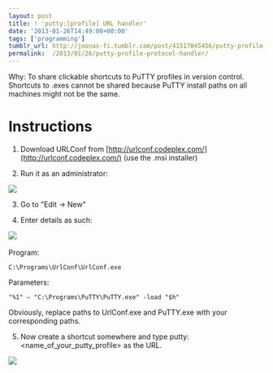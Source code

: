 ```yaml
---
layout: post
title: ! 'putty:[profile] URL handler'
date: '2013-01-26T14:49:00+00:00'
tags: ['programming']
tumblr_url: http://joonas-fi.tumblr.com/post/41517045456/putty-profile-protocol-handler
permalink:  /2013/01/26/putty-profile-protocol-handler/
---
```


Why: To share clickable shortcuts to PuTTY profiles in version control. Shortcuts to .exes cannot be shared because PuTTY install paths on all machines might not be the same.

Instructions
============

1) Download URLConf from [http://urlconf.codeplex.com/](http://urlconf.codeplex.com/) (use the .msi installer)

2) Run it as an administrator:

![](/images/2013/01/tumblr_inline_mh8g6nizHZ1qz4rgp.png)

3) Go to "Edit -> New"

4) Enter details as such: 

![](/images/2013/01/tumblr_inline_mh8g9yXyct1qz4rgp.png)
 

Program:

	C:\Programs\UrlConf\UrlConf.exe

Parameters:

	"%1" – "C:\Programs\PuTTY\PuTTY.exe" -load "$h"

Obviously, replace paths to UrlConf.exe and PuTTY.exe with your corresponding paths.

5) Now create a shortcut somewhere and type putty:<name_of_your_putty_profile> as the URL. 

![](/images/2013/01/tumblr_inline_mh8gmpQZqc1qz4rgp.png)
